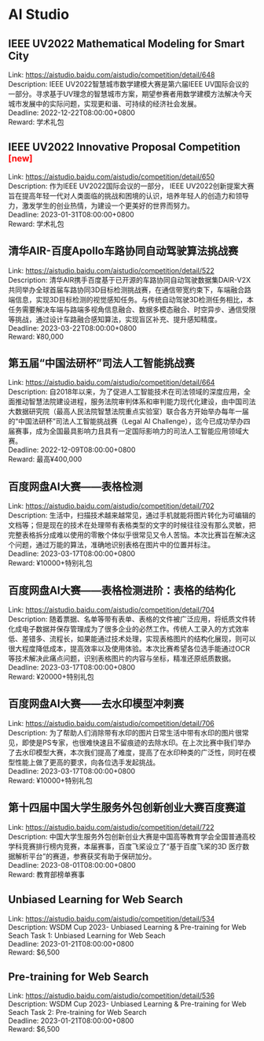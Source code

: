 # AI Studio



## IEEE  UV2022 Mathematical Modeling for Smart City

Link: https://aistudio.baidu.com/aistudio/competition/detail/648  
Description: IEEE UV2022智慧城市数学建模大赛是第六届IEEE UV国际会议的一部分。寻求基于UV理念的智慧城市方案，期望参赛者用数学建模方法解决今天城市发展中的实际问题，实现更和谐、可持续的经济社会发展。  
Deadline: 2022-12-22T08:00:00+0800  
Reward: 学术礼包  


## IEEE UV2022 Innovative Proposal Competition <sup style="color:red">[new]<sup>  

Link: https://aistudio.baidu.com/aistudio/competition/detail/650  
Description: 作为IEEE UV2022国际会议的一部分， IEEE UV2022创新提案大赛旨在提高年轻一代对人类面临的挑战和困境的认识，培养年轻人的创造力和领导力，激发学生的创业热情，为建设一个更美好的世界而努力。  
Deadline: 2023-01-31T08:00:00+0800  
Reward: 学术礼包  


## 清华AIR-百度Apollo车路协同自动驾驶算法挑战赛

Link: https://aistudio.baidu.com/aistudio/competition/detail/522  
Description: 清华AIR携手百度基于已开源的车路协同自动驾驶数据集DAIR-V2X共同举办全球首届车路协同3D目标检测挑战赛，在通信带宽约束下，车端融合路端信息，实现3D目标检测的视觉感知任务。与传统自动驾驶3D检测任务相比，本任务需要解决车端与路端多视角信息融合、数据多模态融合、时空异步、通信受限等挑战，通过设计车路融合感知算法，实现盲区补充、提升感知精度。  
Deadline: 2023-03-22T08:00:00+0800  
Reward: ¥80,000  


## 第五届“中国法研杯”司法人工智能挑战赛

Link: https://aistudio.baidu.com/aistudio/competition/detail/664  
Description: 自2018年以来，为了促进人工智能技术在司法领域的深度应用，全面推动智慧法院建设进程，服务法院审判体系和审判能力现代化建设，由中国司法大数据研究院（最高人民法院智慧法院重点实验室）联合各方开始举办每年一届的“中国法研杯”司法人工智能挑战赛（Legal AI Challenge），迄今已成功举办四届赛事，成为全国最具影响力且具有一定国际影响力的司法人工智能应用领域大赛。  
Deadline: 2022-12-09T08:00:00+0800  
Reward: 最高¥400,000  


## 百度网盘AI大赛——表格检测

Link: https://aistudio.baidu.com/aistudio/competition/detail/702  
Description: 生活中，扫描技术越来越常见，通过手机就能将图片转化为可编辑的文档等；但是现在的技术在处理带有表格类型的文字的时候往往没有那么灵敏，把完整表格拆分成难以使用的零散个体似乎很常见又令人苦恼。本次比赛旨在解决这个问题，通过万能的算法，准确地识别表格在图片中的位置并标注。  
Deadline: 2023-03-17T08:00:00+0800  
Reward: ¥10000+特别礼包  


## 百度网盘AI大赛——表格检测进阶：表格的结构化

Link: https://aistudio.baidu.com/aistudio/competition/detail/704  
Description: 随着票据、名单等带有表单、表格的文件被广泛应用，将纸质文件转化成电子数据并保存管理成为了很多企业的必然工作。传统人工录入的方式效率低、差错多、流程长，如果能通过技术处理，实现表格图片的结构化展现，则可以很大程度降低成本，提高效率以及使用体验。本次比赛希望各位选手能通过OCR等技术解决此痛点问题，识别表格图片的内容与坐标，精准还原纸质数据。  
Deadline: 2023-03-17T08:00:00+0800  
Reward: ¥20000+特别礼包  


## 百度网盘AI大赛——去水印模型冲刺赛

Link: https://aistudio.baidu.com/aistudio/competition/detail/706  
Description: 为了帮助人们消除带有水印的图片日常生活中带有水印的图片很常见，即使是PS专家，也很难快速且不留痕迹的去除水印。在上次比赛中我们举办了去水印模型大赛，本次我们提高了难度，提高了在水印种类的广泛性，同时在模型性能上做了更高的要求，向各位选手发起挑战。  
Deadline: 2023-03-17T08:00:00+0800  
Reward: ¥10000+特别礼包  


## 第十四届中国大学生服务外包创新创业大赛百度赛道

Link: https://aistudio.baidu.com/aistudio/competition/detail/722  
Description: 中国大学生服务外包创新创业大赛是中国高等教育学会全国普通高校学科竞赛排行榜内竞赛，本届赛事，百度飞桨设立了“基于百度飞桨的3D 医疗数据解析平台”的赛道，参赛获奖有助于保研加分。  
Deadline: 2023-08-01T08:00:00+0800  
Reward: 教育部榜单赛事  


## Unbiased Learning for Web Search

Link: https://aistudio.baidu.com/aistudio/competition/detail/534  
Description: WSDM Cup 2023- Unbiased Learning & Pre-training for Web Seach
Task 1: Unbiased Learning for Web Seach  
Deadline: 2023-01-21T08:00:00+0800  
Reward: $6,500  


## Pre-training for Web Search

Link: https://aistudio.baidu.com/aistudio/competition/detail/536  
Description: WSDM Cup 2023- Unbiased Learning & Pre-training for Web Seach
Task 2: Pre-training for Web Search  
Deadline: 2023-01-21T08:00:00+0800  
Reward: $6,500  

